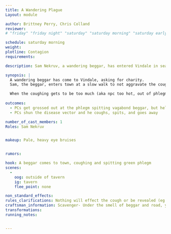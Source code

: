 ```yaml
---
title: A Wandering Plague
Layout: module

author: Brittney Perry, Chris Colland
reviewer: 
# "friday" "friday night" "saturday" "saturday morning" "saturday early afternoon" "saturday early evening" "saturday night" "reaction" "tavern setup" "townsfolk" "randoms"

schedule: saturday morning
weight: 
plotline: Contagion 
requirements: 

description: Sam Nekruv, a wandering beggar, has entered Vindale in search of charity. 

synopsis: |
  A wandering beggar has come to Vindale, asking for charity. 
  Sam, the beggar, enters town at a slow walk to not aggravate the cough. He approches everyone, asking for coin or if they would like to hear a story for a coin. His stories are fanticiful and dramatic, and he won't say if they are true or not.n After he has gone around seeking charity.

  When the coughing gets to be too much (aka npc too hot, out of phlegm, no one engaging anymore) the beggar will leave the area.
   
outcomes: 
  - PCs get grossed out at the phlegm spitting vagabond beggar, but help him out with coin and friendship
  - PCs shun the disease vector and he coughs, spits, and goes away

number_of_cast_members: 1
Roles: Sam Nekruv


makeup: Pale, heavy eye bruises


rumors: 

hook: A beggar comes to town, coughing and spitting green phlegm
scenes: 
  - 
    oog: outside of tavern
    ig: tavern 
    flee_point: none

non_standard_effects: 
rules_clarifications: Nothing will effect the cough or be revealed (eg Dispel magic, detect magic, etc) 
craftsman_information: Scavenger- Under the smell of beggar and road, you smell heavy infection. The phlegm smells the same. 
transformations: 
running_notes: 


---
```

